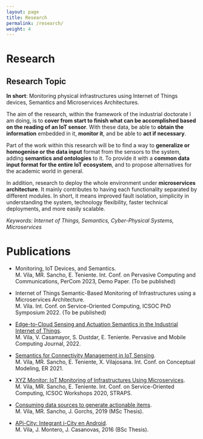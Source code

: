 ```yaml
---
layout: page
title: Research
permalink: /research/
weight: 4
---
```


# **Research**

<h2 class="mb-3">Research Topic</h2>

<b>In short</b>: Monitoring physical infrastructures using Internet of Things devices, Semantics and
Microservices Architectures.

The aim of the research, within the framework of the industrial doctorate I am doing, is to <b>cover
from start to finish what can be accomplished based on the reading of an IoT sensor</b>. With these
data, be able to <b>obtain the information</b> embedded in it, <b>monitor it</b>, and be able to
<b>act if necessary</b>.

Part of the work within this research will be to find a way to <b>generalize or homogenise or the
data input</b> format from the sensors to the system, adding <b>semantics and ontologies</b> to it.
To provide it with a <b>common data input format for the entire IoT ecosystem</b>, and to propose
alternatives for the academic world in general.

In addition, research to deploy the whole environment under <b>microservices architecture</b>. It
mainly contributes to having each functionality separated by different modules. In short, it means
improved fault isolation, simplicity in understanding the system, technology flexibility, faster
technical deployments, and more easily scalable.

<i>Keywords: Internet of Things, Semantics, Cyber-Physical Systems, Microservices</i>

# **Publications**

- Monitoring, IoT Devices, and Semantics. 
<br>M. Vila, MR. Sancho, E. Teniente. Int. Conf. on Pervasive Computing and Communications, PerCom 2023, Demo Paper. (To be published)

- Internet of Things Semantic-Based Monitoring of Infrastructures using a Microservices Architecture. 
<br>M. Vila. Int. Conf. on Service-Oriented Computing, ICSOC PhD Symposium 2022. (To be published)

- [Edge-to-Cloud Sensing and Actuation Semantics in the Industrial Internet of Things](https://doi.org/10.1016/j.pmcj.2022.101699). 
<br>M. Vila, V. Casamayor, S. Dustdar, E. Teniente. Pervasive and Mobile Computing Journal, 2022.

- [Semantics for Connectivity Management in IoT Sensing](https://doi.org/10.1007/978-3-030-89022-3_24).
<br>M. Vila, MR. Sancho, E. Teniente, X. Vilajosana. Int. Conf. on Conceptual Modeling, ER 2021.

- [XYZ Monitor: IoT Monitoring of Infrastructures Using Microservices](https://doi.org/10.1007/978-3-030-76352-7_43).
<br>M. Vila, MR. Sancho, E. Teniente. Int. Conf. on Service-Oriented Computing, ICSOC Workshops 2020, STRAPS.

- [Consuming data sources to generate actionable items](https://hdl.handle.net/2117/132183).
<br>M. Vila, MR. Sancho, J. Gorchs, 2019 (MSc Thesis).

- [APi-City: Integrant i-City en Android](https://hdl.handle.net/2117/82383). 
<br>M. Vila, J. Montero, J. Casanovas, 2016 (BSc Thesis).
